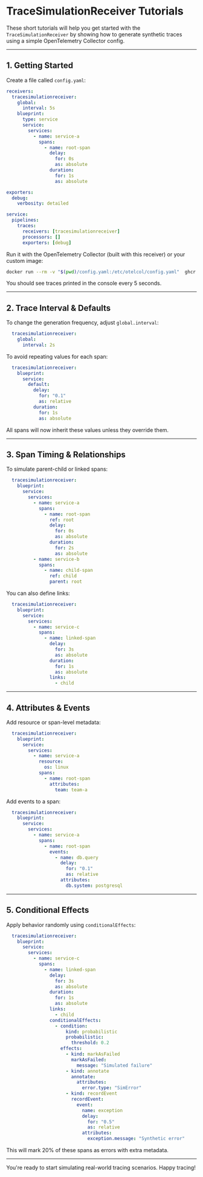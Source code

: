 # TraceSimulationReceiver Tutorials

These short tutorials will help you get started with the `TraceSimulationReceiver` by showing how to generate synthetic traces using a simple OpenTelemetry Collector config.

---

## 1. Getting Started

Create a file called `config.yaml`:

```yaml
receivers:
  tracesimulationreceiver:
    global:
      interval: 5s
    blueprint:
      type: service
      service:
        services:
          - name: service-a
            spans:
              - name: root-span
                delay:
                  for: 0s
                  as: absolute
                duration:
                  for: 1s
                  as: absolute

exporters:
  debug:
    verbosity: detailed

service:
  pipelines:
    traces:
      receivers: [tracesimulationreceiver]
      processors: []
      exporters: [debug]
```

Run it with the OpenTelemetry Collector (built with this receiver) or your custom image:

```bash
docker run --rm -v "$(pwd)/config.yaml:/etc/otelcol/config.yaml"  ghcr.io/k4ji/otelcol-tracesimulationreceiver:v0.4.0 --config /etc/otelcol/config.yaml
```

You should see traces printed in the console every 5 seconds.

---

## 2. Trace Interval & Defaults

To change the generation frequency, adjust `global.interval`:

```yaml
  tracesimulationreceiver:
    global:
      interval: 2s
```

To avoid repeating values for each span:

```yaml
  tracesimulationreceiver:
    blueprint:
      service:
        default:
          delay:
            for: "0.1"
            as: relative
          duration:
            for: 1s
            as: absolute
```

All spans will now inherit these values unless they override them.

---

## 3. Span Timing & Relationships

To simulate parent-child or linked spans:

```yaml
  tracesimulationreceiver:
    blueprint:
      service:
        services:
          - name: service-a
            spans:
              - name: root-span
                ref: root
                delay:
                  for: 0s
                  as: absolute
                duration:
                  for: 2s
                  as: absolute
          - name: service-b
            spans:
              - name: child-span
                ref: child
                parent: root
```

You can also define links:

```yaml
  tracesimulationreceiver:
    blueprint:
      service:
        services:
          - name: service-c
            spans:
              - name: linked-span
                delay:
                  for: 3s
                  as: absolute
                duration:
                  for: 1s
                  as: absolute
                links:
                  - child
```

---

## 4. Attributes & Events

Add resource or span-level metadata:

```yaml
  tracesimulationreceiver:
    blueprint:
      service:
        services:
          - name: service-a
            resource:
              os: linux
            spans:
              - name: root-span
                attributes:
                  team: team-a
```

Add events to a span:

```yaml
  tracesimulationreceiver:
    blueprint:
      service:
        services:
          - name: service-a
            spans:
              - name: root-span
                events:
                  - name: db.query
                    delay:
                      for: "0.1"
                      as: relative
                    attributes:
                      db.system: postgresql
```

---

## 5. Conditional Effects

Apply behavior randomly using `conditionalEffects`:

```yaml
  tracesimulationreceiver:
    blueprint:
      service:
        services:
          - name: service-c
            spans:
              - name: linked-span
                delay:
                  for: 3s
                  as: absolute
                duration:
                  for: 1s
                  as: absolute
                links:
                  - child
                conditionalEffects:
                  - condition:
                      kind: probabilistic
                      probabilistic:
                        threshold: 0.2
                    effects:
                      - kind: markAsFailed
                        markAsFailed:
                          message: "Simulated failure"
                      - kind: annotate
                        annotate:
                          attributes:
                            error.type: "SimError"
                      - kind: recordEvent
                        recordEvent:
                          event:
                            name: exception
                            delay:
                              for: "0.5"
                              as: relative
                            attributes:
                              exception.message: "Synthetic error"
```

This will mark 20% of these spans as errors with extra metadata.

---

You're ready to start simulating real-world tracing scenarios. Happy tracing!
